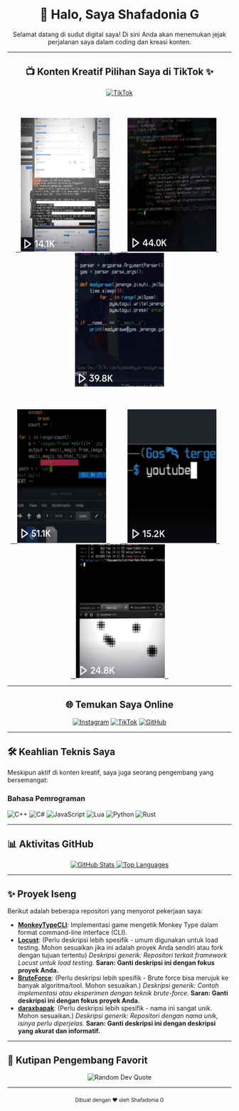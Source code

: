 <div align="center">
  <h1>👋 Halo, Saya Shafadonia G</h1>
  <p>Selamat datang di sudut digital saya! Di sini Anda akan menemukan jejak perjalanan saya dalam coding dan kreasi konten.</p>
</div>

---

<div align="center">
  <h2>📺 Konten Kreatif Pilihan Saya di TikTok ✨</h2>

  [![TikTok](https://img.shields.io/badge/Kunjungi_TikTok-%23000000.svg?style=for-the-badge&logo=TikTok&logoColor=white)](https://tiktok.com/@emohmendem)

  <br/><br/> <a href="https://www.tiktok.com/@emohmendem/video/7210229059475852549?is_from_webapp=1&sender_device=pc&web_id=7205800741654627841">
    <img src="https://github.com/gendonholaholo/gendonholaholo/blob/main/tmbnl/20230902_023319.png" width="200" height="300" alt="TikTok Content 1"> </a> &nbsp; &nbsp;  <a href="https://www.tiktok.com/@emohmendem/video/7205504474528386330?is_from_webapp=1&sender_device=pc&web_id=7205800741654627841">
    <img src="https://github.com/gendonholaholo/gendonholaholo/blob/main/tmbnl/20230902_023356.png" width="200" height="300" alt="TikTok Content 2"> </a> &nbsp; &nbsp;
  <a href="https://www.tiktok.com/@emohmendem/video/7203668840461438235?is_from_webapp=1&sender_device=pc&web_id=7205800741654627841">
    <img src="https://github.com/gendonholaholo/gendonholaholo/blob/main/tmbnl/20230902_023437.png" width="200" height="300" alt="TikTok Content 3"> </a>

  <br/><br/>  <a href="https://www.tiktok.com/@emohmendem/video/7201502947996486938?is_from_webapp=1&sender_device=pc&web_id=7205800741654627841">
    <img src="https://github.com/gendonholaholo/gendonholaholo/blob/main/tmbnl/20230902_023511.png" width="200" height="300" alt="TikTok Content 4">  </a> &nbsp; &nbsp;
  <a href="https://www.tiktok.com/@emohmendem/video/7200594698132589850?is_from_webapp=1&sender_device=pc&web_id=7205800741654627841">
    <img src="https://github.com/gendonholaholo/gendonholaholo/blob/main/tmbnl/20230902_023558.png" width="200" height="300" alt="TikTok Content 5">  </a> &nbsp; &nbsp;
  <a href="https://www.tiktok.com/@emohmendem/video/7199945931578445083?is_from_webapp=1&sender_device=pc&web_id=7205800741654627841">
    <img src="https://github.com/gendonholaholo/gendonholaholo/blob/main/tmbnl/20230902_023616.png" width="200" height="300" alt="TikTok Content 6">  </a>

</div>

---

<div align="center">
  <h2>🌐 Temukan Saya Online</h2>

  [![Instagram](https://img.shields.io/badge/Instagram-%23E4405F.svg?logo=Instagram&logoColor=white)](https://instagram.com/shafadonia)
  [![TikTok](https://img.shields.io/badge/TikTok-%23000000.svg?logo=TikTok&logoColor=white)](https://tiktok.com/@emohmendem)
  [![GitHub](https://img.shields.io/badge/GitHub-100000?style=for-the-badge&logo=github&logoColor=white)](https://github.com/gendonholaholo)

</div>

---

## 🛠️ Keahlian Teknis Saya

Meskipun aktif di konten kreatif, saya juga seorang pengembang yang bersemangat:

### Bahasa Pemrograman
![C++](https://img.shields.io/badge/c++-%2300599C.svg?style=for-the-badge&logo=c%2B%2B&logoColor=white)
![C#](https://img.shields.io/badge/c%23-%23239120.svg?style=for-the-badge&logo=c-sharp&logoColor=white)
![JavaScript](https://img.shields.io/badge/javascript-%23323330.svg?style=for-the-badge&logo=javascript&logoColor=%23F7DF1E)
![Lua](https://img.shields.io/badge/lua-%232C2D72.svg?style=for-the-badge&logo=lua&logoColor=white)
![Python](https://img.shields.io/badge/python-3670A0?style=for-the-badge&logo=python&logoColor=ffdd54)
![Rust](https://img.shields.io/badge/rust-%23000000.svg?style=for-the-badge&logo=rust&logoColor=white)

---

## 📊 Aktivitas GitHub

<div align="center">
  <a href="https://github.com/gendonholaholo">
    <img src="https://github-readme-stats.vercel.app/api?username=gendonholaholo&show_icons=true&theme=radical&hide_border=false&count_private=true" alt="GitHub Stats">
  </a>
  <a href="https://github.com/gendonholaholo">
    <img src="https://github-readme-stats.vercel.app/api/top-langs/?username=gendonholaholo&theme=radical&hide_border=false&include_all_commits=false&count_private=false&layout=compact" alt="Top Languages">
  </a>
</div>

---

## ✨ Proyek Iseng

Berikut adalah beberapa repositori yang menyorot pekerjaan saya:

* **[MonkeyTypeCLI](https://github.com/gendonholaholo/MonkeyTypeCLI)**: Implementasi game mengetik Monkey Type dalam format command-line interface (CLI).
* **[Locust](https://github.com/gendonholaholo/Locust)**: (Perlu deskripsi lebih spesifik - umum digunakan untuk load testing. Mohon sesuaikan jika ini adalah proyek Anda sendiri atau fork dengan tujuan tertentu) *Deskripsi generik: Repositori terkait framework Locust untuk load testing.* **Saran: Ganti deskripsi ini dengan fokus proyek Anda.**
* **[BruteForce](https://github.com/gendonholaholo/BruteForce)**: (Perlu deskripsi lebih spesifik - Brute force bisa merujuk ke banyak algoritma/tool. Mohon sesuaikan.) *Deskripsi generik: Contoh implementasi atau eksperimen dengan teknik brute-force.* **Saran: Ganti deskripsi ini dengan fokus proyek Anda.**
* **[daraxbapak](https://github.com/gendonholaholo/daraxbapak)**: (Perlu deskripsi lebih spesifik - nama ini sangat unik. Mohon sesuaikan.) *Deskripsi generik: Repositori dengan nama unik, isinya perlu diperjelas.* **Saran: Ganti deskripsi ini dengan deskripsi yang akurat dan informatif.**

---

## 💬 Kutipan Pengembang Favorit

<div align="center">
  <img src="https://quotes-github-readme.vercel.app/api?type=horizontal&theme=radical" alt="Random Dev Quote">
</div>

---

<div align="center">
  <sub>Dibuat dengan ❤️ oleh Shafadonia G</sub>
</div>
